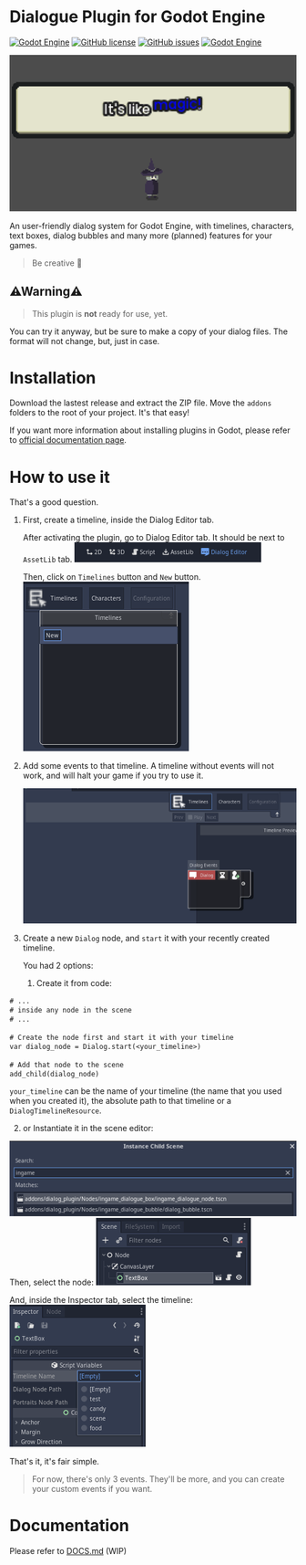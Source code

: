 # Dialogue Plugin for Godot Engine
[![Godot Engine](https://img.shields.io/badge/Godot%20Engine-Plugin-blue?style=flat-square&logo=godot-engine&logoColor=white&logoWidth=20)]() [![GitHub license](https://img.shields.io/github/license/AnidemDex/Godot-DialogPlugin?style=flat-square)](https://github.com/AnidemDex/Godot-DialogPlugin/blob/main/LICENSE)
[![GitHub issues](https://img.shields.io/github/issues/AnidemDex/Godot-DialogPlugin?style=flat-square)](https://github.com/AnidemDex/Godot-DialogPlugin/issues)
[![Godot Engine](https://img.shields.io/badge/Version-0.1.0-red?style=flat-square)]()

![Banner](.images/banner_animation.gif)

An user-friendly dialog system for Godot Engine, with timelines, characters, text boxes, dialog bubbles and many more (planned) features for your games. 

> Be creative 💬

## ⚠Warning⚠

> This plugin is **not** ready for use, yet. 

You can try it anyway, but be sure to make a copy of your dialog files. The format will not change, but, just in case.

# Installation

Download the lastest release and extract the ZIP file. Move the `addons` folders to the root of your project. It's that easy!

If you want more information about installing plugins in Godot, please refer to [official documentation page](https://docs.godotengine.org/en/stable/tutorials/plugins/editor/installing_plugins.html).

# How to use it

That's a good question.

1. First, create a timeline, inside the Dialog Editor tab.
   
   After activating the plugin, go to Dialog Editor tab. It should be next to `AssetLib` tab.
   ![Godot View Tabs](.images/godot_view_tabs.png)

   Then, click on `Timelines` button and `New` button.
   ![New Timeline](.images/godot_new_timeline.png)

2. Add some events to that timeline. A timeline without events will not work, and will halt your game if you try to use it.
   
   ![New event](.images/godot_new_event.png)
3. Create a new `Dialog` node, and `start` it with your recently created timeline.
   
   You had 2 options:
   1. Create it from code:
```gdscript
# ...
# inside any node in the scene
# ...

# Create the node first and start it with your timeline
var dialog_node = Dialog.start(<your_timeline>)

# Add that node to the scene
add_child(dialog_node)
```
`your_timeline` can be the name of your timeline (the name that you used when you created it), the absolute path to that timeline or a `DialogTimelineResource`.

   2. or Instantiate it in the scene editor:
   
![Instance dialog](.images/godot_instance_dialog_node.png)
Then, select the node:
![Dialog Node](.images/godot_scene_tree.png)

And, inside the Inspector tab, select the timeline:
![Inspector](.images/godot_inspector_tab.png)

That's it, it's fair simple.

> For now, there's only 3 events. They'll be more, and you can create your custom events if you want.

# Documentation

Please refer to [DOCS.md](/docs/DOCS.md) (WIP)